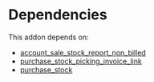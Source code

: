 # Dependencies

This addon depends on:

- [account_sale_stock_report_non_billed](https://github.com/bringout/oca-financial)
- [purchase_stock_picking_invoice_link](https://github.com/bringout/oca-workflow-process)
- [purchase_stock](https://github.com/bringout/oca-ocb-warehouse/tree/9b14fcb23c7ebeb2f1d8695642aaa941064d4d00/odoo-bringout-oca-ocb-purchase_stock)
